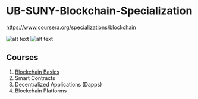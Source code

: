 # UB-SUNY-Blockchain-Specialization
https://www.coursera.org/specializations/blockchain

![alt text](https://upload.wikimedia.org/wikipedia/commons/thumb/3/33/University_at_Buffalo_logo.svg/250px-University_at_Buffalo_logo.svg.png "University at Buffalo")
![alt text](https://upload.wikimedia.org/wikipedia/commons/5/5f/SUNY_brandmark.svg "State University of New York")
## Courses
1. [Blockchain Basics](https://github.com/dukenst2006/UB-SUNY-Blockchain-Specialization/tree/master/01-blockchain-basics)
2. Smart Contracts
3. Decentralized Applications (Dapps)
4. Blockchain Platforms
